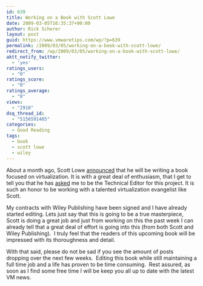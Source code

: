 ```yaml
---
id: 639
title: Working on a Book with Scott Lowe
date: 2009-03-05T16:35:37+00:00
author: Rick Scherer
layout: post
guid: https://www.vmwaretips.com/wp/?p=639
permalink: /2009/03/05/working-on-a-book-with-scott-lowe/
redirect_from: /wp/2009/03/05/working-on-a-book-with-scott-lowe/
aktt_notify_twitter:
  - 'yes'
ratings_users:
  - "0"
ratings_score:
  - "0"
ratings_average:
  - "0"
views:
  - "2910"
dsq_thread_id:
  - "5156591405"
categories:
  - Good Reading
tags:
  - book
  - scott lowe
  - wiley
---
```

About a month ago, Scott Lowe <a href="http://blog.scottlowe.org/2009/01/29/im-writing-a-book/" target="_blank">announced</a> that he will be writing a book focused on virtualization. It is with a great deal of enthusiasm, that I get to tell you that he has <a href="http://blog.scottlowe.org/2009/03/05/book-status-report/" target="_blank">asked</a> me to be the Technical Editor for this project. It is such an honor to be working with a talented virtualization evangelist like Scott.

My contracts with Wiley Publishing have been signed and I have already started editing. Lets just say that this is going to be a true masterpiece, Scott is doing a great job and just from working on this the past week I can already tell that a great deal of effort is going into this (from both Scott and Wiley Publishing).  I truly feel that the readers of this upcoming book will be impressed with its thoroughness and detail.

With that said, please do not be sad if you see the amount of posts dropping over the next few weeks.  Editing this book while still maintaining a full time job and a life has proven to be time consuming.  Rest assured, as soon as I find some free time I will be keep you all up to date with the latest VM news.